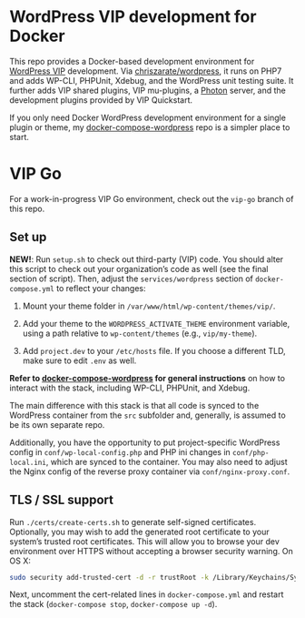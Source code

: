 # WordPress VIP development for Docker

This repo provides a Docker-based development environment for [WordPress VIP][vip]
development. Via [chriszarate/wordpress][image], it runs on PHP7 and adds
WP-CLI, PHPUnit, Xdebug, and the WordPress unit testing suite. It further adds
VIP shared plugins, VIP mu-plugins, a [Photon][photon] server, and the
development plugins provided by VIP Quickstart.

If you only need Docker WordPress development environment for a single plugin or
theme, my [docker-compose-wordpress][simple] repo is a simpler place to start.


# VIP Go

For a work-in-progress VIP Go environment, check out the `vip-go` branch of this
repo.


## Set up

**NEW!**: Run `setup.sh` to check out third-party (VIP) code. You should alter
this script to check out your organization’s code as well (see the final section
of script). Then, adjust the `services/wordpress` section of `docker-compose.yml`
to reflect your changes:

1. Mount your theme folder in `/var/www/html/wp-content/themes/vip/`.

2. Add your theme to the `WORDPRESS_ACTIVATE_THEME` environment variable, using
   a path relative to `wp-content/themes` (e.g., `vip/my-theme`).

3. Add `project.dev` to your `/etc/hosts` file. If you choose a different TLD,
   make sure to edit `.env` as well.

**Refer to [docker-compose-wordpress][simple] for general instructions** on how to
interact with the stack, including WP-CLI, PHPUnit, and Xdebug.

The main difference with this stack is that all code is synced to the WordPress
container from the `src` subfolder and, generally, is assumed to be its own
separate repo.

Additionally, you have the opportunity to put project-specific WordPress config
in `conf/wp-local-config.php` and PHP ini changes in `conf/php-local.ini`, which
are synced to the container. You may also need to adjust the Nginx config of the
reverse proxy container via `conf/nginx-proxy.conf`.


## TLS / SSL support

Run `./certs/create-certs.sh` to generate self-signed certificates. Optionally,
you may wish to add the generated root certificate to your system’s trusted root
certificates. This will allow you to browse your dev environment over HTTPS
without accepting a browser security warning. On OS X:

```sh
sudo security add-trusted-cert -d -r trustRoot -k /Library/Keychains/System.keychain certs/ca-root/ca.crt
```

Next, uncomment the cert-related lines in `docker-compose.yml` and restart the
stack (`docker-compose stop`, `docker-compose up -d`).


[vip]: https://vip.wordpress.com
[photon]: https://jetpack.com/support/photon/
[image]: https://hub.docker.com/r/chriszarate/wordpress/
[simple]: https://github.com/chriszarate/docker-compose-wordpress
